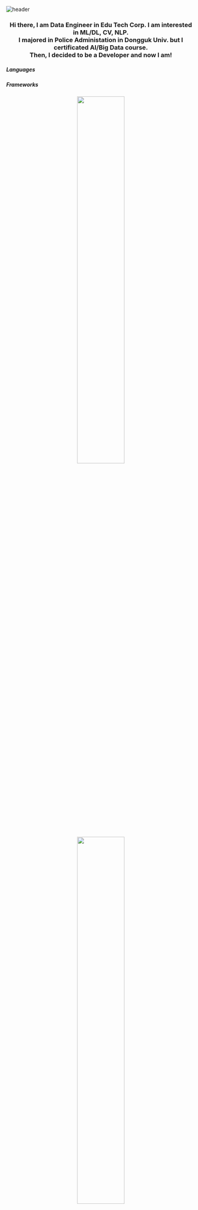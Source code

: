 ![header](https://capsule-render.vercel.app/api?type=waving&color=_hexcode&theme=github_dark_dimmed&height=120&animation=fadeIn&section=footer&text=Pythonzzgr&fontAlign=70)
### <center>Hi there, I am Data Engineer in Edu Tech Corp. I am interested in ML/DL, CV, NLP.<br>I majored in Police Administation in Dongguk Univ. but I certificated AI/Big Data course.<br>Then, I decided to be a Developer and now I am!</center>

##### Languages

##### Frameworks

<a href="s">
  <center><img src="https://github-readme-stats.vercel.app/api?username=pythonzzgr&theme=github_dark_dimmed&show_icons=true" width="50%" /></center>
</a><br>
<a href="s">
  <center><img src="https://github-readme-stats.vercel.app/api/top-langs/?username=pythonzzgr&layout=compact&theme=github_dark_dimmed" width="50%"/></center>
</a>

